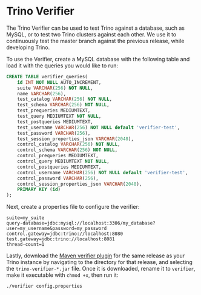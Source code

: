 # Trino Verifier

The Trino Verifier can be used to test Trino against a database, such
as MySQL, or to test two Trino clusters against each other. We use it
to continuously test the master branch against the previous release,
while developing Trino.

To use the Verifier, create a MySQL database with the following table
and load it with the queries you would like to run:

```sql
CREATE TABLE verifier_queries(
    id INT NOT NULL AUTO_INCREMENT,
    suite VARCHAR(256) NOT NULL,
    name VARCHAR(256),
    test_catalog VARCHAR(256) NOT NULL,
    test_schema VARCHAR(256) NOT NULL,
    test_prequeries MEDIUMTEXT,
    test_query MEDIUMTEXT NOT NULL,
    test_postqueries MEDIUMTEXT,
    test_username VARCHAR(256) NOT NULL default 'verifier-test',
    test_password VARCHAR(256),
    test_session_properties_json VARCHAR(2048),
    control_catalog VARCHAR(256) NOT NULL,
    control_schema VARCHAR(256) NOT NULL,
    control_prequeries MEDIUMTEXT,
    control_query MEDIUMTEXT NOT NULL,
    control_postqueries MEDIUMTEXT,
    control_username VARCHAR(256) NOT NULL default 'verifier-test',
    control_password VARCHAR(256),
    control_session_properties_json VARCHAR(2048),
    PRIMARY KEY (id)
);
```

Next, create a properties file to configure the verifier:

```
suite=my_suite
query-database=jdbc:mysql://localhost:3306/my_database?user=my_username&password=my_password
control.gateway=jdbc:trino://localhost:8080
test.gateway=jdbc:trino://localhost:8081
thread-count=1
```

Lastly, download the [Maven verifier plugin][maven_download] for the same 
release as your Trino instance by navigating to the directory for that 
release, and selecting the ``trino-verifier-*.jar`` file. Once it is downloaded,
rename it to `verifier`, make it executable with `chmod +x`, then run it:

[maven_download]: https://repo.maven.apache.org/maven2/io/trino/trino-verifier/

```
./verifier config.properties
```
